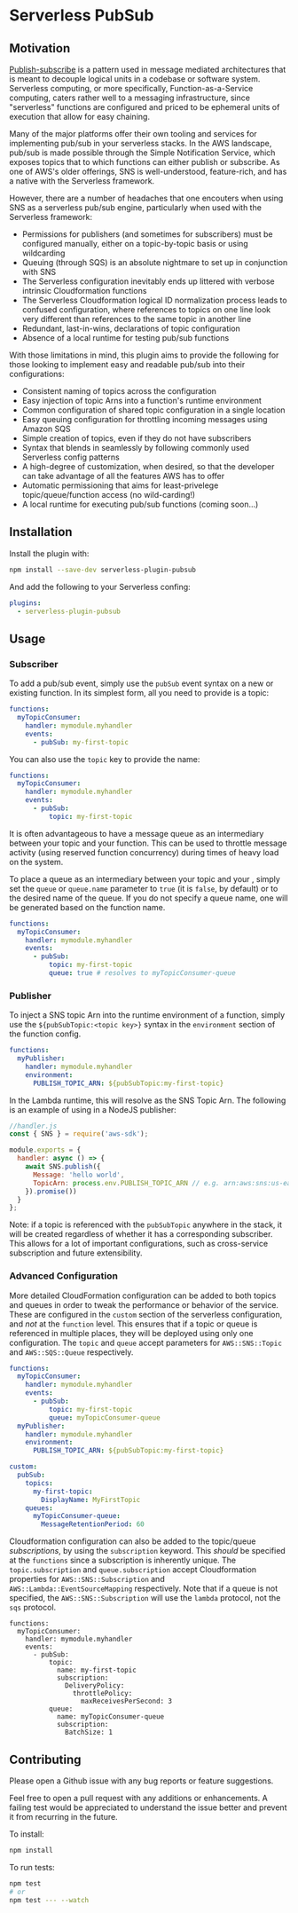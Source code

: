 # Serverless PubSub

## Motivation

[Publish-subscribe](https://en.wikipedia.org/wiki/Publish%E2%80%93subscribe_pattern) is a pattern used in message mediated architectures that is meant to decouple logical units in a codebase or software system. Serverless computing, or more specifically, Function-as-a-Service computing, caters rather well to a messaging infrastructure, since "serverless" functions are configured and priced to be ephemeral units of execution that allow for easy chaining.

Many of the major platforms offer their own tooling and services for implementing pub/sub in your serverless stacks. In the AWS landscape, pub/sub is made possible through the Simple Notification Service, which exposes topics that to which functions can either publish or subscribe. As one of AWS's older offerings, SNS is well-understood, feature-rich, and has a native with the Serverless framework.

However, there are a number of headaches that one encouters when using SNS as a serverless pub/sub engine, particularly when used with the Serverless framework:

- Permissions for publishers (and sometimes for subscribers) must be configured manually, either on a topic-by-topic basis or using wildcarding
- Queuing (through SQS) is an absolute nightmare to set up in conjunction with SNS
- The Serverless configuration inevitably ends up littered with verbose intrinsic Cloudformation functions
- The Serverless Cloudformation logical ID normalization process leads to confused configuration, where references to topics on one line look very different than references to the same topic in another line
- Redundant, last-in-wins, declarations of topic configuration
- Absence of a local runtime for testing pub/sub functions

With those limitations in mind, this plugin aims to provide the following for those looking to implement easy and readable pub/sub into their configurations:

- Consistent naming of topics across the configuration
- Easy injection of topic Arns into a function's runtime environment
- Common configuration of shared topic configuration in a single location
- Easy queuing configuration for throttling incoming messages using Amazon SQS
- Simple creation of topics, even if they do not have subscribers
- Syntax that blends in seamlessly by following commonly used Serverless config patterns
- A high-degree of customization, when desired, so that the developer can take advantage of all the features AWS has to offer
- Automatic permissioning that aims for least-privelege topic/queue/function access (no wild-carding!)
- A local runtime for executing pub/sub functions (coming soon...)

## Installation

Install the plugin with:

```bash
npm install --save-dev serverless-plugin-pubsub
```

And add the following to your Serverless confing:

```yaml
plugins:
  - serverless-plugin-pubsub
```

## Usage

### Subscriber

To add a pub/sub event, simply use the `pubSub` event syntax on a new or existing function. In its simplest form, all you need to provide is a topic:

```yaml
functions:
  myTopicConsumer:
    handler: mymodule.myhandler
    events:
      - pubSub: my-first-topic
```

You can also use the `topic` key to provide the name:

```yaml
functions:
  myTopicConsumer:
    handler: mymodule.myhandler
    events:
      - pubSub:
          topic: my-first-topic
```

It is often advantageous to have a message queue as an intermediary between your topic and your function. This can be used to throttle message activity (using reserved function concurrency) during times of heavy load on the system.

To place a queue as an intermediary between your topic and your , simply set the `queue` or `queue.name` parameter to `true` (it is `false`, by default) or to the desired name of the queue. If you do not specify a queue name, one will be generated based on the function name.

```yaml
functions:
  myTopicConsumer:
    handler: mymodule.myhandler
    events:
      - pubSub:
          topic: my-first-topic
          queue: true # resolves to myTopicConsumer-queue
```


### Publisher

To inject a SNS topic Arn into the runtime environment of a function, simply use the `${pubSubTopic:<topic key>}` syntax in the `environment` section of the function config.

```yaml
functions:
  myPublisher:
    handler: mymodule.myhandler
    environment:
      PUBLISH_TOPIC_ARN: ${pubSubTopic:my-first-topic}
```

In the Lambda runtime, this will resolve as the SNS Topic Arn. The following is an example of using in a NodeJS publisher:

```javascript
//handler.js
const { SNS } = require('aws-sdk');

module.exports = {
  handler: async () => {
    await SNS.publish({
      Message: 'hello world',
      TopicArn: process.env.PUBLISH_TOPIC_ARN // e.g. arn:aws:sns:us-east-1:123456789:my-first-topic
    }).promise())
  }
};
```


Note: if a topic is referenced with the `pubSubTopic` anywhere in the stack, it will be created regardless of whether it has a corresponding subscriber. This allows for a lot of important configurations, such as cross-service subscription and future extensibility.

### Advanced Configuration

More detailed CloudFormation configuration can be added to both topics and queues in order to tweak the performance or behavior of the service. These are configured in the `custom` section of the serverless configuration, and _not_ at the `function` level. This ensures that if a topic or queue is referenced in multiple places, they will be deployed using only one configuration. The `topic` and `queue` accept parameters for `AWS::SNS::Topic` and `AWS::SQS::Queue` respectively.

```yaml
functions:
  myTopicConsumer:
    handler: mymodule.myhandler
    events:
      - pubSub:
          topic: my-first-topic
          queue: myTopicConsumer-queue
  myPublisher:
    handler: mymodule.myhandler
    environment:
      PUBLISH_TOPIC_ARN: ${pubSubTopic:my-first-topic}

custom:
  pubSub:
    topics:
      my-first-topic:
        DisplayName: MyFirstTopic
    queues:
      myTopicConsumer-queue:
        MessageRetentionPeriod: 60
```


Cloudformation configuration can also be added to the topic/queue _subscriptions_, by using the `subscription` keyword. This _should_ be specified at the `functions` since a subscription is inherently unique. The `topic.subscription` and `queue.subscription` accept Cloudformation properties for `AWS::SNS::Subscription` and `AWS::Lambda::EventSourceMapping` respectively. Note that if a queue is not specified, the `AWS::SNS::Subscription` will use the `lambda` protocol, not the `sqs` protocol.

```
functions:
  myTopicConsumer:
    handler: mymodule.myhandler
    events:
      - pubSub:
          topic:
            name: my-first-topic
            subscription:
              DeliveryPolicy:
                throttlePolicy:
                  maxReceivesPerSecond: 3
          queue:
            name: myTopicConsumer-queue
            subscription:
              BatchSize: 1
```


## Contributing

Please open a Github issue with any bug reports or feature suggestions.

Feel free to open a pull request with any additions or enhancements. A failing test would be appreciated to understand the issue better and prevent it from recurring in the future.

To install:

```bash
npm install
```

To run tests:
```bash
npm test
# or
npm test --- --watch
```
